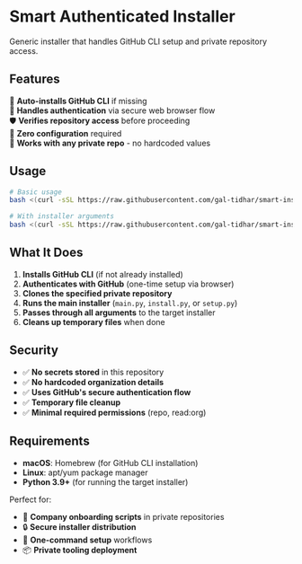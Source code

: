 # Smart Authenticated Installer

Generic installer that handles GitHub CLI setup and private repository access.

## Features

🔧 **Auto-installs GitHub CLI** if missing  
🔐 **Handles authentication** via secure web browser flow  
🛡️ **Verifies repository access** before proceeding  
🚀 **Zero configuration** required  
🎯 **Works with any private repo** - no hardcoded values  

## Usage

```bash
# Basic usage
bash <(curl -sSL https://raw.githubusercontent.com/gal-tidhar/smart-installer/main/install.sh) OWNER/REPOSITORY

# With installer arguments
bash <(curl -sSL https://raw.githubusercontent.com/gal-tidhar/smart-installer/main/install.sh) OWNER/REPOSITORY --dry-run --email user@company.com
```

## What It Does

1. **Installs GitHub CLI** (if not already installed)
2. **Authenticates with GitHub** (one-time setup via browser)
3. **Clones the specified private repository** 
4. **Runs the main installer** (`main.py`, `install.py`, or `setup.py`)
5. **Passes through all arguments** to the target installer
6. **Cleans up temporary files** when done

## Security

- ✅ **No secrets stored** in this repository
- ✅ **No hardcoded organization details**  
- ✅ **Uses GitHub's secure authentication flow**
- ✅ **Temporary file cleanup**
- ✅ **Minimal required permissions** (repo, read:org)

## Requirements

- **macOS**: Homebrew (for GitHub CLI installation)
- **Linux**: apt/yum package manager
- **Python 3.9+** (for running the target installer)

Perfect for:
- 🏢 **Company onboarding scripts** in private repositories
- 🔒 **Secure installer distribution** 
- 🎯 **One-command setup** workflows
- 📦 **Private tooling deployment**